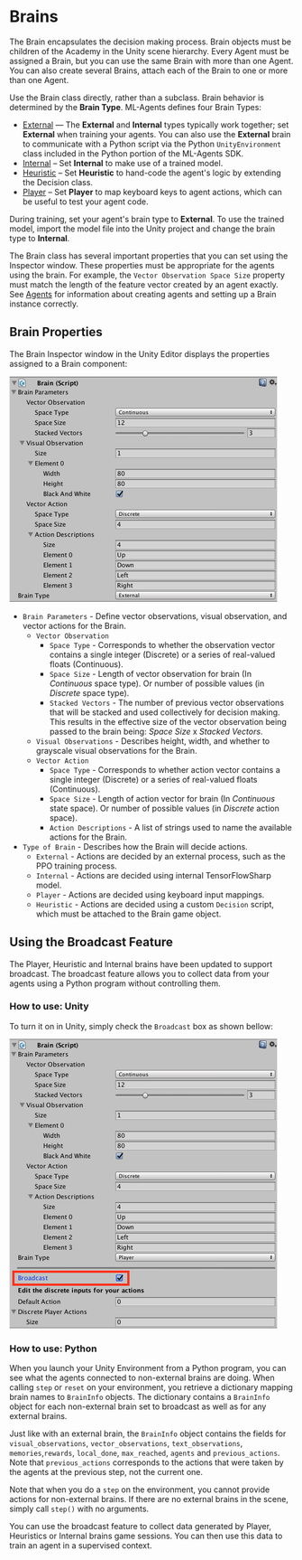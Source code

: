 # Brains

The Brain encapsulates the decision making process. Brain objects must be children of the Academy in the Unity scene hierarchy. Every Agent must be assigned a Brain, but you can use the same Brain with more than one Agent. You can also create several Brains, attach each of the Brain to one or more than one Agent.  

Use the Brain class directly, rather than a subclass. Brain behavior is determined by the **Brain Type**. ML-Agents defines four Brain Types:

* [External](Learning-Environment-Design-External-Internal-Brains.md) — The **External** and **Internal** types typically work together; set **External** when training your agents. You can also use the **External** brain to communicate with a Python script via the Python `UnityEnvironment` class included in the Python portion of the ML-Agents SDK.
* [Internal](Learning-Environment-Design-External-Internal-Brains.md) – Set **Internal**  to make use of a trained model.
* [Heuristic](Learning-Environment-Design-Heuristic-Brains.md) – Set **Heuristic** to hand-code the agent's logic by extending the Decision class.
* [Player](Learning-Environment-Design-Player-Brains.md) – Set **Player** to map keyboard keys to agent actions, which can be useful to test your agent code.

During training, set your agent's brain type to **External**. To use the trained model, import the model file into the Unity project and change the brain type to **Internal**. 

The Brain class has several important properties that you can set using the Inspector window. These properties must be appropriate for the agents using the brain. For example, the `Vector Observation Space Size` property must match the length of the feature vector created by an agent exactly. See [Agents](Learning-Environment-Design-Agents.md) for information about creating agents and setting up a Brain instance correctly.

## Brain Properties

The Brain Inspector window in the Unity Editor displays the properties assigned to a Brain component:

![Brain Inspector](images/brain.png)

* `Brain Parameters` - Define vector observations, visual observation, and vector actions for the Brain.
    * `Vector Observation` 
    	* `Space Type` - Corresponds to whether the observation vector contains a single integer (Discrete) or a series of real-valued floats (Continuous).
    	* `Space Size` - Length of vector observation for brain (In _Continuous_ space type). Or number of possible values (in _Discrete_ space type).
		* `Stacked Vectors` - The number of previous vector observations that will be stacked and used collectively for decision making. This results in the effective size of the vector observation being passed to the brain being: _Space Size_ x _Stacked Vectors_.
	* `Visual Observations`	- Describes height, width, and whether to grayscale visual observations for the Brain.
	* `Vector Action`
		* `Space Type` - Corresponds to whether action vector contains a single integer (Discrete) or a series of real-valued floats (Continuous).
		* `Space Size` - Length of action vector for brain (In _Continuous_ state space). Or number of possible values (in _Discrete_ action space).
		* `Action Descriptions` - A list of strings used to name the available actions for the Brain.
* `Type of Brain` - Describes how the Brain will decide actions.
    * `External` - Actions are decided by an external process, such as the PPO training process.
    * `Internal` - Actions are decided using internal TensorFlowSharp model.
    * `Player` - Actions are decided using keyboard input mappings.
    * `Heuristic` - Actions are decided using a custom `Decision` script, which must be attached to the Brain game object.

## Using the Broadcast Feature

The Player, Heuristic and Internal brains have been updated to support broadcast. The broadcast feature allows you to collect data from your agents using a Python program without controlling them.  

### How to use: Unity

To turn it on in Unity, simply check the `Broadcast` box as shown bellow:

![Broadcast](images/broadcast.png)

### How to use: Python 

When you launch your Unity Environment from a Python program, you can see what the agents connected to non-external brains are doing. When calling `step` or `reset` on your environment, you retrieve a dictionary mapping brain names to `BrainInfo` objects. The  dictionary contains a `BrainInfo` object for each non-external brain set to broadcast as well as for any external brains.  

Just like with an external brain, the `BrainInfo` object contains the fields for `visual_observations`, `vector_observations`,  `text_observations`, `memories`,`rewards`, `local_done`, `max_reached`, `agents` and `previous_actions`. Note that `previous_actions` corresponds to the actions that were taken by the agents at the previous step, not the current one.  

Note that when you do a `step` on the environment, you cannot provide actions for non-external brains. If there are no external brains in the scene, simply call `step()` with no arguments.  

You can use the broadcast feature to collect data generated by Player, Heuristics or Internal brains game sessions. You can then use this data to train an agent in a supervised context.



